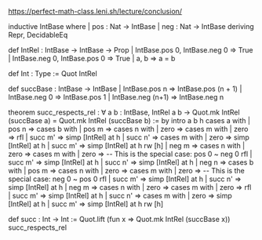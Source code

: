 https://perfect-math-class.leni.sh/lecture/conclusion/

inductive IntBase where
  | pos : Nat → IntBase
  | neg : Nat → IntBase
deriving Repr, DecidableEq

def IntRel : IntBase → IntBase → Prop
  | IntBase.pos 0, IntBase.neg 0 => True
  | IntBase.neg 0, IntBase.pos 0 => True
  | a, b                         => a = b

def Int : Type := Quot IntRel

def succBase : IntBase → IntBase
  | IntBase.pos n     => IntBase.pos (n + 1)
  | IntBase.neg 0     => IntBase.pos 1
  | IntBase.neg (n+1) => IntBase.neg n

theorem succ_respects_rel :
  ∀ a b : IntBase, IntRel a b → Quot.mk IntRel (succBase a) = Quot.mk IntRel (succBase b) := by
  intro a b h
  cases a with
  | pos n =>
    cases b with
    | pos m =>
      cases n with
      | zero =>
        cases m with
        | zero => rfl
        | succ m' =>
          simp [IntRel] at h
      | succ n' =>
        cases m with
        | zero =>
          simp [IntRel] at h
        | succ m' =>
          simp [IntRel] at h
          rw [h]
    | neg m =>
      cases n with
      | zero =>
        cases m with
        | zero =>
          -- This is the special case: pos 0 ~ neg 0
          rfl
        | succ m' =>
          simp [IntRel] at h
      | succ n' =>
        simp [IntRel] at h
  | neg n =>
    cases b with
    | pos m =>
      cases n with
      | zero =>
        cases m with
        | zero =>
          -- This is the special case: neg 0 ~ pos 0
          rfl
        | succ m' =>
          simp [IntRel] at h
      | succ n' =>
        simp [IntRel] at h
    | neg m =>
      cases n with
      | zero =>
        cases m with
        | zero => rfl
        | succ m' =>
          simp [IntRel] at h
      | succ n' =>
        cases m with
        | zero =>
          simp [IntRel] at h
        | succ m' =>
          simp [IntRel] at h
          rw [h]

def succ : Int → Int :=
  Quot.lift (fun x => Quot.mk IntRel (succBase x)) succ_respects_rel
